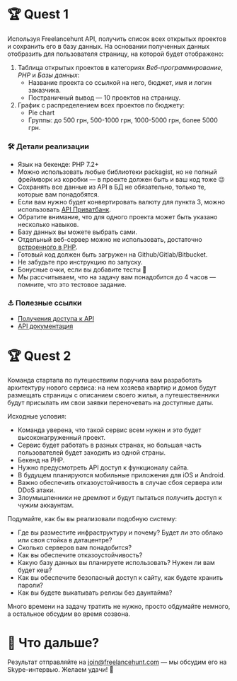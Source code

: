 # 🏆 Quest 1 
Используя Freelancehunt API, получить список всех открытых проектов и сохранить его в базу данных. 
На основании полученных данных отобразить для пользователя страницу, на которой будет отображено:

1. Таблица открытых проектов в категориях *Веб-программирование*, *PHP* и *Базы данных*: 
   - Название проекта со ссылкой на него, бюджет, имя и логин заказчика.
   - Постраничный вывод — 10 проектов на страницу.
2. График с распределением всех проектов по бюджету: 
   - Pie chart
   - Группы: до 500 грн, 500-1000 грн, 1000-5000 грн, более 5000 грн. 
 
### 🛠 Детали реализации

* Язык на бекенде: PHP 7.2+
* Можно использовать любые библиотеки packagist, но не полный фреймворк из коробки — в проекте должен быть и ваш код тоже 😉
* Сохранять все данные из API в БД не обязательно, только те, которые вам понадобятся. 
* Если вам нужно будет конвертировать валюту для пункта 3, можно использовать [API Приватбанк](https://api.privatbank.ua/#p24/exchange).
* Обратите внимание, что для одного проекта может быть указано несколько навыков. 
* Базу данных вы можете выбрать сами.    
* Отдельный веб-сервер можно не использовать, достаточно [встроенного в PHP](https://www.php.net/manual/en/features.commandline.webserver.php).
* Готовый код должен быть загружен на Github/Gitlab/Bitbucket.
* Не забудьте про инструкцию по запуску.
* Бонусные очки, если вы добавите тесты 🏅
* Мы рассчитываем, что на задачу вам понадобится до 4 часов — помните, что это тестовое задание.

### ⚓️ Полезные ссылки
* [Получения доступа к API](https://freelancehunt.com/my/api2)
* [API документация](https://apidocs.freelancehunt.com/?version=latest)

# 🏆 Quest 2 
Команда стартапа по путешествиям поручила вам разработать архитектуру нового сервиса: на нем хозяева квартир и домов будут размещать страницы с описанием своего жилья, а путешественники будут присылать им свои заявки переночевать на доступные даты. 

Исходные условия:

* Команда уверена, что такой сервис всем нужен и это будет высоконагруженный проект.
* Сервис будет работать в разных странах, но большая часть пользователей будет заходить из одной страны.
* Бекенд на PHP.
* Нужно предусмотреть API доступ к функционалу сайта.
* В будущем планируются мобильные приложения для iOS и Android.
* Важно обеспечить отказоустойчивость в случае сбоя сервера или DDoS атаки. 
* Злоумышленники не дремлют и будут пытаться получить доступ к чужим аккаунтам.

Подумайте, как бы вы реализовали подобную систему:

* Где вы разместите инфраструктуру и почему? Будет ли это облако или своя стойка в датацентре?
* Сколько серверов вам понадобится?
* Как вы обеспечите отказоустойчивость?
* Какую базу данных вы планируете использовать? Нужен ли вам будет кеш?
* Как вы обеспечите безопасный доступ к сайту, как будете хранить пароли?
* Как вы будете выкатывать релизы без даунтайма?

Много времени на задачу тратить не нужно, просто обдумайте немного, а остальное обсудим во время созвона.

# 🚀 Что дальше? 
Результат отправляйте на join@freelancehunt.com — мы обсудим его на Skype-интервью. Желаем удачи! 🤞

